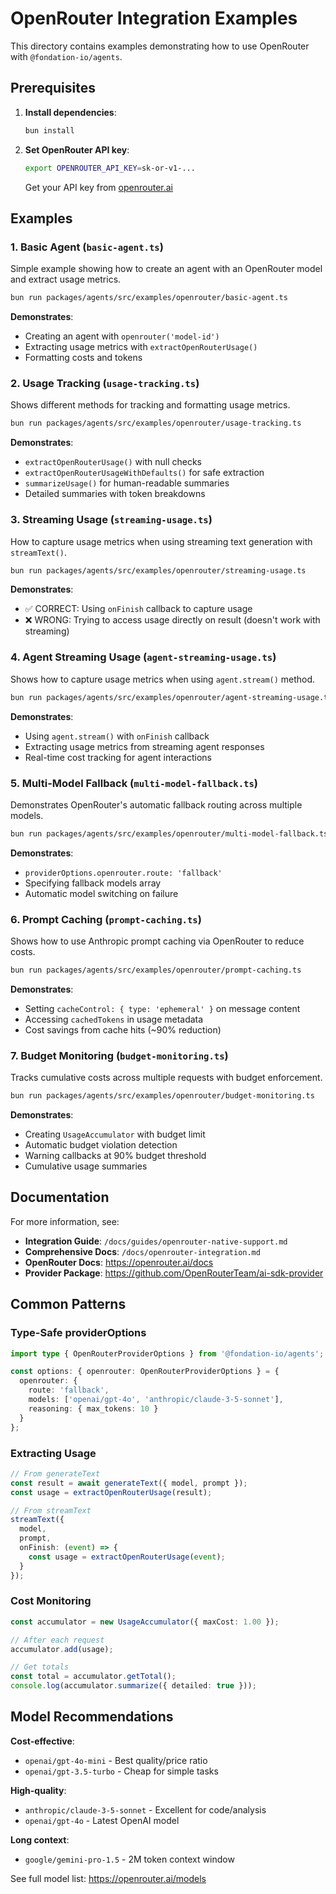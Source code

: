 # OpenRouter Integration Examples

This directory contains examples demonstrating how to use OpenRouter with `@fondation-io/agents`.

## Prerequisites

1. **Install dependencies**:
   ```bash
   bun install
   ```

2. **Set OpenRouter API key**:
   ```bash
   export OPENROUTER_API_KEY=sk-or-v1-...
   ```

   Get your API key from [openrouter.ai](https://openrouter.ai)

## Examples

### 1. Basic Agent (`basic-agent.ts`)

Simple example showing how to create an agent with an OpenRouter model and extract usage metrics.

```bash
bun run packages/agents/src/examples/openrouter/basic-agent.ts
```

**Demonstrates**:
- Creating an agent with `openrouter('model-id')`
- Extracting usage metrics with `extractOpenRouterUsage()`
- Formatting costs and tokens

### 2. Usage Tracking (`usage-tracking.ts`)

Shows different methods for tracking and formatting usage metrics.

```bash
bun run packages/agents/src/examples/openrouter/usage-tracking.ts
```

**Demonstrates**:
- `extractOpenRouterUsage()` with null checks
- `extractOpenRouterUsageWithDefaults()` for safe extraction
- `summarizeUsage()` for human-readable summaries
- Detailed summaries with token breakdowns

### 3. Streaming Usage (`streaming-usage.ts`)

How to capture usage metrics when using streaming text generation with `streamText()`.

```bash
bun run packages/agents/src/examples/openrouter/streaming-usage.ts
```

**Demonstrates**:
- ✅ CORRECT: Using `onFinish` callback to capture usage
- ❌ WRONG: Trying to access usage directly on result (doesn't work with streaming)

### 4. Agent Streaming Usage (`agent-streaming-usage.ts`)

Shows how to capture usage metrics when using `agent.stream()` method.

```bash
bun run packages/agents/src/examples/openrouter/agent-streaming-usage.ts
```

**Demonstrates**:
- Using `agent.stream()` with `onFinish` callback
- Extracting usage metrics from streaming agent responses
- Real-time cost tracking for agent interactions

### 5. Multi-Model Fallback (`multi-model-fallback.ts`)

Demonstrates OpenRouter's automatic fallback routing across multiple models.

```bash
bun run packages/agents/src/examples/openrouter/multi-model-fallback.ts
```

**Demonstrates**:
- `providerOptions.openrouter.route: 'fallback'`
- Specifying fallback models array
- Automatic model switching on failure

### 6. Prompt Caching (`prompt-caching.ts`)

Shows how to use Anthropic prompt caching via OpenRouter to reduce costs.

```bash
bun run packages/agents/src/examples/openrouter/prompt-caching.ts
```

**Demonstrates**:
- Setting `cacheControl: { type: 'ephemeral' }` on message content
- Accessing `cachedTokens` in usage metadata
- Cost savings from cache hits (~90% reduction)

### 7. Budget Monitoring (`budget-monitoring.ts`)

Tracks cumulative costs across multiple requests with budget enforcement.

```bash
bun run packages/agents/src/examples/openrouter/budget-monitoring.ts
```

**Demonstrates**:
- Creating `UsageAccumulator` with budget limit
- Automatic budget violation detection
- Warning callbacks at 90% budget threshold
- Cumulative usage summaries

## Documentation

For more information, see:

- **Integration Guide**: `/docs/guides/openrouter-native-support.md`
- **Comprehensive Docs**: `/docs/openrouter-integration.md`
- **OpenRouter Docs**: https://openrouter.ai/docs
- **Provider Package**: https://github.com/OpenRouterTeam/ai-sdk-provider

## Common Patterns

### Type-Safe providerOptions

```typescript
import type { OpenRouterProviderOptions } from '@fondation-io/agents';

const options: { openrouter: OpenRouterProviderOptions } = {
  openrouter: {
    route: 'fallback',
    models: ['openai/gpt-4o', 'anthropic/claude-3-5-sonnet'],
    reasoning: { max_tokens: 10 }
  }
};
```

### Extracting Usage

```typescript
// From generateText
const result = await generateText({ model, prompt });
const usage = extractOpenRouterUsage(result);

// From streamText
streamText({
  model,
  prompt,
  onFinish: (event) => {
    const usage = extractOpenRouterUsage(event);
  }
});
```

### Cost Monitoring

```typescript
const accumulator = new UsageAccumulator({ maxCost: 1.00 });

// After each request
accumulator.add(usage);

// Get totals
const total = accumulator.getTotal();
console.log(accumulator.summarize({ detailed: true }));
```

## Model Recommendations

**Cost-effective**:
- `openai/gpt-4o-mini` - Best quality/price ratio
- `openai/gpt-3.5-turbo` - Cheap for simple tasks

**High-quality**:
- `anthropic/claude-3-5-sonnet` - Excellent for code/analysis
- `openai/gpt-4o` - Latest OpenAI model

**Long context**:
- `google/gemini-pro-1.5` - 2M token context window

See full model list: https://openrouter.ai/models
